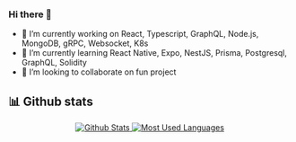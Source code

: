 ### Hi there 👋

- 🔭 I’m currently working on React, Typescript, GraphQL, Node.js, MongoDB, gRPC, Websocket, K8s
- 🌱 I’m currently learning React Native, Expo, NestJS, Prisma, Postgresql, GraphQL, Solidity
- 👯 I’m looking to collaborate on fun project

## 📊 Github stats

<p align="center">
  <a href="https://github.com/arnaud-zg">
    <img alt="Github Stats" src="https://github-readme-stats.vercel.app/api?username=arnaud-zg&include_all_commits=true&count_private=true&theme=tokyonight&hide_border=true" />
    <img alt="Most Used Languages" src="https://github-readme-stats.vercel.app/api/top-langs/?username=arnaud-zg&theme=tokyonight&layout=compact&hide_border=true" />
  </a>
</p>

<!--
- 🤔 I’m looking for help with ... 
- 💬 Ask me about ...
- 📫 How to reach me: ...
- 😄 Pronouns: ...
- ⚡ Fun fact: ...
-->
